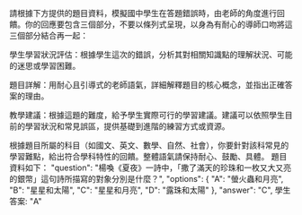請根據下方提供的題目資料，模擬國中學生在答題錯誤時，由老師的角度進行回饋。你的回應要包含三個部分，不要以條列式呈現，以身為有耐心的導師口吻將這三個部分結合再一起：

學生學習狀況評估：根據學生這次的錯誤，分析其對相關知識點的理解狀況、可能的迷思或學習困難。

題目詳解：用耐心且引導式的老師語氣，詳細解釋題目的核心概念，並指出正確答案的理由。

教學建議：根據這題的難度，給予學生實際可行的學習建議。建議可以依照學生目前的學習狀況和常見誤區，提供基礎到進階的練習方式或資源。

根據題目所屬的科目（如國文、英文、數學、自然、社會），你要針對該科常見的學習難點，給出符合學科特性的回饋。整體語氣請保持耐心、鼓勵、具體。
題目資料如下：
"question": "楊喚《夏夜》一詩中，「撒了滿天的珍珠和一枚又大又亮的銀幣」這句詩所描寫的對象分別是什麼？",
    "options": {
      "A": "螢火蟲和月亮",
      "B": "星星和太陽",
      "C": "星星和月亮",
      "D": "露珠和太陽"
    },
    "answer": "C",
    學生答案: "A"